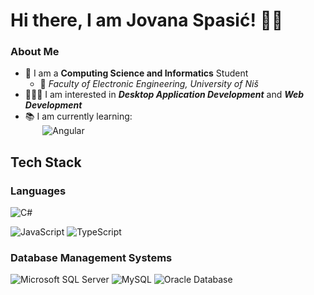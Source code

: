 # Hi there, I am Jovana Spasić! 👋🏻

### About Me

- 🎒 I am a **Computing Science and Informatics** Student
    - 🏫 _Faculty of Electronic Engineering, University of Niš_
- 👩🏻‍💻 I am interested in ***Desktop Application Development*** and ***Web Development***
- 📚 I am currently learning:<br />
&nbsp;&nbsp;&nbsp;&nbsp;&nbsp;&nbsp;
![Angular](https://img.shields.io/badge/Angular-0F0F11?style=plastic&logo=Angular&logoColor=FFFFFF)

## Tech Stack

### Languages

![C#](https://img.shields.io/badge/C%23-512BD4?style=plastic&logo=C%20Sharp&logoColor=FFFFFF)

![JavaScript](https://img.shields.io/badge/JavaScript-F7DF1E?style=plastic&logo=JavaScript&logoColor=FFFFFF)
![TypeScript](https://img.shields.io/badge/TypeScript-3178C6?style=plastic&logo=TypeScript&logoColor=FFFFFF)

### Database Management Systems

![Microsoft SQL Server](https://img.shields.io/badge/Microsoft%20SQL%20Server-CC2927?style=plastic&logo=Microsoft%20SQL%20Server&logoColor=FFFFFF)
![MySQL](https://img.shields.io/badge/MySQL-4479A1?style=plastic&logo=MySQL&logoColor=FFFFFF)
![Oracle Database](https://img.shields.io/badge/Oracle%20Database-F80000?style=plastic&logo=Oracle&logoColor=FFFFFF)
